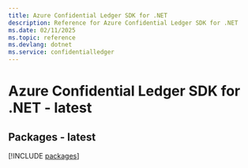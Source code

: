 ```yaml
---
title: Azure Confidential Ledger SDK for .NET
description: Reference for Azure Confidential Ledger SDK for .NET
ms.date: 02/11/2025
ms.topic: reference
ms.devlang: dotnet
ms.service: confidentialledger
---
```

# Azure Confidential Ledger SDK for .NET - latest
## Packages - latest
[!INCLUDE [packages](confidential-ledger-index.md)]